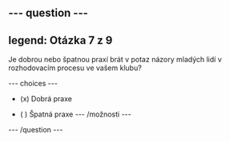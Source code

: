 --- question ---
---
legend: Otázka 7 z 9
---

Je dobrou nebo špatnou praxí brát v potaz názory mladých lidí v rozhodovacím procesu ve vašem klubu?

--- choices ---
- (x) Dobrá praxe

- ( ) Špatná praxe --- /možnosti ---

--- /question ---

